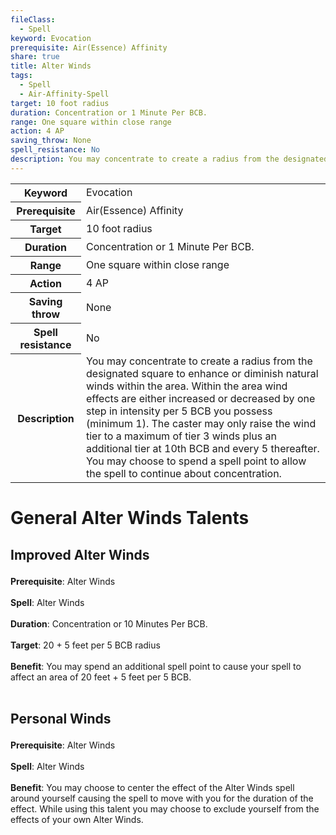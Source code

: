 ```yaml
---
fileClass:
  - Spell
keyword: Evocation
prerequisite: Air(Essence) Affinity
share: true
title: Alter Winds
tags:
  - Spell
  - Air-Affinity-Spell
target: 10 foot radius
duration: Concentration or 1 Minute Per BCB.
range: One square within close range
action: 4 AP
saving_throw: None
spell_resistance: No
description: You may concentrate to create a radius from the designated square to enhance or diminish natural winds within the area. Within the area wind effects are either increased or decreased by one step in intensity per 5 BCB you possess (minimum 1). The caster may only raise the wind tier to a maximum of tier 3 winds plus an additional tier at 10th BCB and every 5 thereafter. You may choose to spend a spell point to allow the spell to continue about concentration.
---
```


<p><span style="overflow-x: auto;"><table><tbody><tr><th>Keyword</th><td>Evocation</td></tr><tr><th>Prerequisite</th><td>Air(Essence) Affinity</td></tr><tr><th>Target</th><td>10 foot radius</td></tr><tr><th>Duration</th><td>Concentration or 1 Minute Per BCB.</td></tr><tr><th>Range</th><td>One square within close range</td></tr><tr><th>Action</th><td>4 AP</td></tr><tr><th>Saving throw</th><td>None</td></tr><tr><th>Spell resistance</th><td>No</td></tr><tr><th>Description</th><td>You may concentrate to create a radius from the designated square to enhance or diminish natural winds within the area. Within the area wind effects are either increased or decreased by one step in intensity per 5 BCB you possess (minimum 1). The caster may only raise the wind tier to a maximum of tier 3 winds plus an additional tier at 10th BCB and every 5 thereafter. You may choose to spend a spell point to allow the spell to continue about concentration.</td></tr></tbody></table></span></p><h1><span><p>General Alter Winds Talents</p></span></h1><h2><span><p>Improved Alter Winds</p></span></h2><p><span><p><b>Prerequisite</b>:    Alter Winds<br><br><b>Spell</b>:    Alter Winds<br><br><b>Duration</b>:    Concentration or 10 Minutes Per BCB.<br><br><b>Target</b>:    20 + 5 feet per 5 BCB radius<br><br><b>Benefit</b>:    You may spend an additional spell point to cause your spell to affect an area of 20 feet + 5 feet per 5 BCB.<br><br></p></span></p><h2><span><p>Personal Winds</p></span></h2><p><span><p><b>Prerequisite</b>:    Alter Winds<br><br><b>Spell</b>:    Alter Winds<br><br><b>Benefit</b>:    You may choose to center the effect of the Alter Winds spell around yourself causing the spell to move with you for the duration of the effect. While using this talent you may choose to exclude yourself from the effects of your own Alter Winds.<br><br></p></span></p>